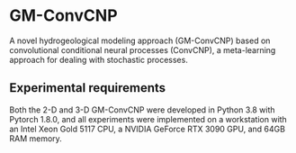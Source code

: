 # GM-ConvCNP
A novel hydrogeological modeling approach (GM-ConvCNP) based on convolutional conditional neural processes (ConvCNP), a meta-learning approach for dealing with stochastic processes. 

## Experimental requirements
Both the 2-D and 3-D GM-ConvCNP were developed in Python 3.8 with Pytorch 1.8.0, and all experiments were implemented on a workstation with an Intel Xeon Gold 5117 CPU, a NVIDIA GeForce RTX 3090 GPU, and 64GB RAM memory.
